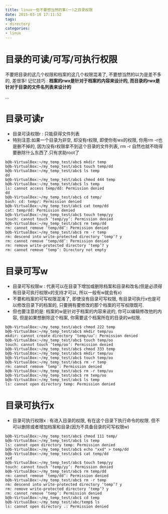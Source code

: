 ```yaml
---
title: linux一些不要想当然的事(一)之目录权限
date: 2015-03-18 17:11:52
tags:
- directory
categories:
- linux
---
```


# 目录的可读/可写/可执行权限

不要把目录的这几个权限和档案的这几个权限混淆了, 不要想当然的以为是差不多的, 差很多!
记忆技巧 : **档案的rwx是针对于档案的内容来设计的, 而目录的rwx是针对于目录的文件名列表来设计的**

... <!-- more -->

# 目录可读r

- 目录可读权限r : 只能获得文件列表
- 特别注意:如果一个目录为非空, 却没有r权限, 即使你有wx的权限, 你用rm -r也是删不掉的, 因为没有r权限拿不到这个目录的文件列表, rm -r 自然也就不晓得要删除什么东西了.只有求助root了

```
b@b-VirtualBox:~/my_temp_test/abc$ mkdir temp
b@b-VirtualBox:~/my_temp_test/abc$ touch temp/dd
b@b-VirtualBox:~/my_temp_test/abc$ ls temp
dd
b@b-VirtualBox:~/my_temp_test/abc$ chmod 444 temp
b@b-VirtualBox:~/my_temp_test/abc$ ls temp
ls: cannot access temp/dd: Permission denied
dd
b@b-VirtualBox:~/my_temp_test/abc$ cd temp/
bash: cd: temp/: Permission denied
b@b-VirtualBox:~/my_temp_test/abc$ cat temp/dd 
cat: temp/dd: Permission denied
b@b-VirtualBox:~/my_temp_test/abc$ touch temp/yy
touch: cannot touch ‘temp/yy’: Permission denied
b@b-VirtualBox:~/my_temp_test/abc$ rm temp/dd 
rm: cannot remove ‘temp/dd’: Permission denied
b@b-VirtualBox:~/my_temp_test/abc$ rm -r temp
rm: descend into write-protected directory ‘temp’? y
rm: cannot remove ‘temp/dd’: Permission denied
rm: remove write-protected directory ‘temp’? y
rm: cannot remove ‘temp’: Directory not empty
```

# 目录可写w

- 目录可写权限w : 代表可以在目录下增加或删除档案和目录和改名(但是必须得有目录可执行权限x的支持才可以, 所以一般有w就会有x)
- 不要和档案的可写权限混淆了, 即使没有目录可写权限, 有目录可执行x也是可以修改目录下的档案的, 只要拥有要修改的那个档案的可写权限既可.
- 但也要注意的是: 档案的w是针对于档案的内容来说的, 你可以编辑修改他的内容, 但是如果想删除这个档案, 你需要这个档案所在的目录的w权限.

```
b@b-VirtualBox:~/my_temp_test/abc$ chmod 222 temp
b@b-VirtualBox:~/my_temp_test/abc$ mkdir temp/uu
mkdir: cannot create directory ‘temp/uu’: Permission denied
b@b-VirtualBox:~/my_temp_test/abc$ touch temp/oo
touch: cannot touch ‘temp/oo’: Permission denied
b@b-VirtualBox:~/my_temp_test/abc$ chmod 333 temp 
b@b-VirtualBox:~/my_temp_test/abc$ mkdir temp/uu
b@b-VirtualBox:~/my_temp_test/abc$ touch temp/oo
b@b-VirtualBox:~/my_temp_test/abc$ rm -r temp
rm: cannot remove ‘temp’: Permission denied
b@b-VirtualBox:~/my_temp_test/abc$ rm -r temp/uu
b@b-VirtualBox:~/my_temp_test/abc$ rm temp/oo
b@b-VirtualBox:~/my_temp_test/abc$ ls temp
ls: cannot open directory temp: Permission denied

```

# 目录可执行x

- 目录可执行权限x : 有进入目录的权限,  有在这个目录下执行命令的权限. 但不可以删除或者增加档案和目录(因为不具备目录的可写权限w)

```
b@b-VirtualBox:~/my_temp_test/abc$ chmod 111 temp/
b@b-VirtualBox:~/my_temp_test/abc$ ls temp
ls: cannot open directory temp: Permission denied
b@b-VirtualBox:~/my_temp_test/abc$ echo "xxd" > temp/dd
b@b-VirtualBox:~/my_temp_test/abc$ cat temp/dd
xxd
b@b-VirtualBox:~/my_temp_test/abc$ touch temp/yy
touch: cannot touch ‘temp/yy’: Permission denied
b@b-VirtualBox:~/my_temp_test/abc$ rm temp/dd
rm: cannot remove ‘temp/dd’: Permission denied
b@b-VirtualBox:~/my_temp_test/abc$ rm -r temp
rm: descend into write-protected directory ‘temp’? y
rm: remove write-protected directory ‘temp’? y
rm: cannot remove ‘temp’: Permission denied
b@b-VirtualBox:~/my_temp_test/abc$ cd temp
b@b-VirtualBox:~/my_temp_test/abc/temp$ ls
ls: cannot open directory .: Permission denied
```